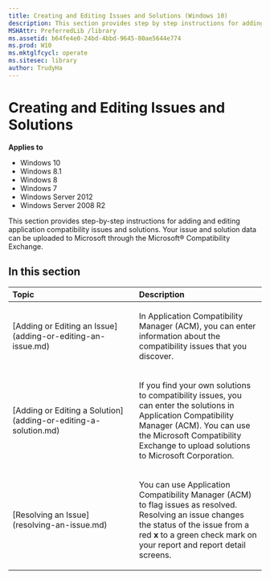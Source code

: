 ```yaml
---
title: Creating and Editing Issues and Solutions (Windows 10)
description: This section provides step by step instructions for adding and editing application compatibility issues and solutions. Your issue and solution data can be uploaded to Microsoft through the Microsoft® Compatibility Exchange.
MSHAttr: PreferredLib /library
ms.assetid: b64fe4e0-24bd-4bbd-9645-80ae5644e774
ms.prod: W10
ms.mktglfcycl: operate
ms.sitesec: library
author: TrudyHa
---
```


# Creating and Editing Issues and Solutions


**Applies to**

-   Windows 10
-   Windows 8.1
-   Windows 8
-   Windows 7
-   Windows Server 2012
-   Windows Server 2008 R2

This section provides step-by-step instructions for adding and editing application compatibility issues and solutions. Your issue and solution data can be uploaded to Microsoft through the Microsoft® Compatibility Exchange.

## In this section


<table>
<colgroup>
<col width="50%" />
<col width="50%" />
</colgroup>
<thead>
<tr class="header">
<th align="left">Topic</th>
<th align="left">Description</th>
</tr>
</thead>
<tbody>
<tr class="odd">
<td align="left"><p>[Adding or Editing an Issue](adding-or-editing-an-issue.md)</p></td>
<td align="left"><p>In Application Compatibility Manager (ACM), you can enter information about the compatibility issues that you discover.</p></td>
</tr>
<tr class="even">
<td align="left"><p>[Adding or Editing a Solution](adding-or-editing-a-solution.md)</p></td>
<td align="left"><p>If you find your own solutions to compatibility issues, you can enter the solutions in Application Compatibility Manager (ACM). You can use the Microsoft Compatibility Exchange to upload solutions to Microsoft Corporation.</p></td>
</tr>
<tr class="odd">
<td align="left"><p>[Resolving an Issue](resolving-an-issue.md)</p></td>
<td align="left"><p>You can use Application Compatibility Manager (ACM) to flag issues as resolved. Resolving an issue changes the status of the issue from a red <strong>x</strong> to a green check mark on your report and report detail screens.</p></td>
</tr>
</tbody>
</table>

 

 

 





